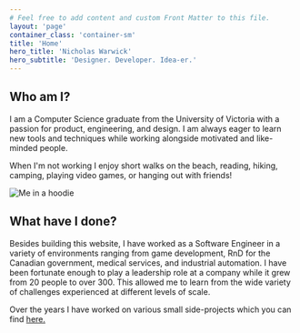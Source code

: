 ```yaml
---
# Feel free to add content and custom Front Matter to this file.
layout: 'page'
container_class: 'container-sm'
title: 'Home'
hero_title: 'Nicholas Warwick'
hero_subtitle: 'Designer. Developer. Idea-er.'
---
```

<section class='home-about'>
  <h2>Who am I?</h2>
  <p>I am a Computer Science graduate from the University of Victoria with a passion for product, engineering, and design. I am always eager to learn new tools and techniques while working alongside motivated and like-minded people.</p>
  <p>When I'm not working I enjoy short walks on the beach, reading, hiking, camping, playing video games, or hanging out
    with friends!</p>
</section>
<div class="home-headshot">
  <img class='home-headshot-image'
    src='https://res.cloudinary.com/dbiyjyi0a/image/upload/v1680526997/portfolio/headshot.webp' alt='Me in a hoodie' />
</div>
<section class='home-experience'>
  <h2>What have I done?</h2>
  <p>Besides building this website, I have worked as a Software Engineer in a variety of environments ranging from
    game development, RnD for the Canadian government, medical services, and industrial automation. I have been
    fortunate enough to play a leadership role at a company while it grew from 20 people to over 300. This allowed me
    to learn from the wide variety of challenges experienced at different levels of scale.</p>
  <p>Over the years I have worked on various small side-projects which you can find <a href="/projects">here.</a></p>
</section>